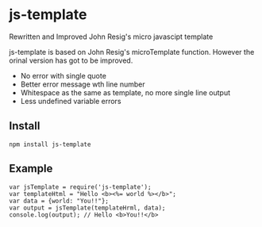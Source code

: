 # js-template
Rewritten and Improved John Resig's micro javascipt template

js-template is based on John Resig's microTemplate function. However the orinal version has got to be improved.

  - No error with single quote
  - Better error message wth line number
  - Whitespace as the same as template, no more single line output 
  - Less undefined variable errors

Install
-------

    npm install js-template

Example
--------

    var jsTemplate = require('js-template');
    var templateHtml = "Hello <b><%= world %></b>";
    var data = {world: "You!!"};
    var output = jsTemplate(templateHrml, data);
    console.log(output); // Hello <b>You!!</b>



